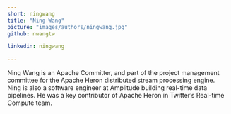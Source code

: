 ```yaml
---
short: ningwang
title: "Ning Wang"
picture: "images/authors/ningwang.jpg"
github: nwangtw

linkedin: ningwang

---
```


Ning Wang is an Apache Committer, and part of the project management committee for the Apache Heron distributed stream processing engine. Ning is also a software engineer at Amplitude building real-time data pipelines. He was a key contributor of Apache Heron in Twitter’s Real-time Compute team.